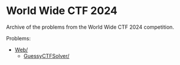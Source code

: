 # World Wide CTF 2024

Archive of the problems from the World Wide CTF 2024 competition.

Problems:

<!-- MDFT . !include_files,max_depth=2 -->
- [Web/](Web)
	- [GuessyCTFSolver/](Web/GuessyCTFSolver)
